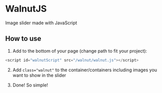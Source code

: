 # WalnutJS

Image slider made with JavaScript

## How to use

1. Add to the bottom of your page (change path to fit your project):
```javascript
<script id="walnutScript" src="/walnut/walnut.js"></script>
```
2. Add `class="walnut"` to the container/containers including images you want to show in the slider

3. Done! So simple!